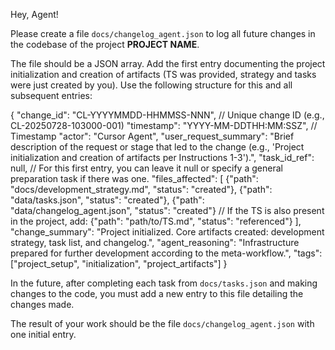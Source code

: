 Hey, Agent!

Please create a file `docs/changelog_agent.json` to log all future changes in the codebase of the project **PROJECT NAME**.

The file should be a JSON array. Add the first entry documenting the project initialization and creation of artifacts (TS was provided, strategy and tasks were just created by you). Use the following structure for this and all subsequent entries:

{
  "change_id": "CL-YYYYMMDD-HHMMSS-NNN", // Unique change ID (e.g., CL-20250728-103000-001)
  "timestamp": "YYYY-MM-DDTHH:MM:SSZ",   // Timestamp
  "actor": "Cursor Agent",
  "user_request_summary": "Brief description of the request or stage that led to the change (e.g., 'Project initialization and creation of artifacts per Instructions 1-3').",
  "task_id_ref": null, // For this first entry, you can leave it null or specify a general preparation task if there was one.
  "files_affected": [
    {"path": "docs/development_strategy.md", "status": "created"},
    {"path": "data/tasks.json", "status": "created"},
    {"path": "data/changelog_agent.json", "status": "created"}
    // If the TS is also present in the project, add: {"path": "path/to/TS.md", "status": "referenced"}
  ],
  "change_summary": "Project initialized. Core artifacts created: development strategy, task list, and changelog.",
  "agent_reasoning": "Infrastructure prepared for further development according to the meta-workflow.",
  "tags": ["project_setup", "initialization", "project_artifacts"]
}

In the future, after completing each task from `docs/tasks.json` and making changes to the code, you must add a new entry to this file detailing the changes made.

The result of your work should be the file `docs/changelog_agent.json` with one initial entry.

